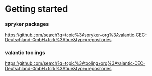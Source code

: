 # Getting started

### spryker packages
https://github.com/search?q=topic%3Aspryker+org%3Avalantic-CEC-Deutschland-GmbH+fork%3Atrue&type=repositories

### valantic toolings
https://github.com/search?q=topic%3Atooling+org%3Avalantic-CEC-Deutschland-GmbH+fork%3Atrue&type=repositories
